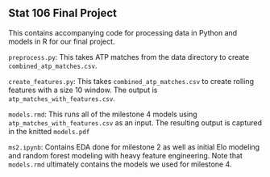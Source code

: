## Stat 106 Final Project

This contains accompanying code for processing data in Python and models in R for our final project. 

`preprocess.py`: This takes ATP matches from the data directory to create `combined_atp_matches.csv`.

`create_features.py`: This takes `combined_atp_matches.csv` to create rolling features with a size 10 window. The output is `atp_matches_with_features.csv`.

`models.rmd`: This runs all of the milestone 4 models using `atp_matches_with_features.csv` as an input. The resulting output is captured in the knitted `models.pdf`

`ms2.ipynb`: Contains EDA done for milestone 2 as well as initial Elo modeling and random forest modeling with heavy feature engineering. Note that `models.rmd` ultimately contains the models we used for milestone 4.
